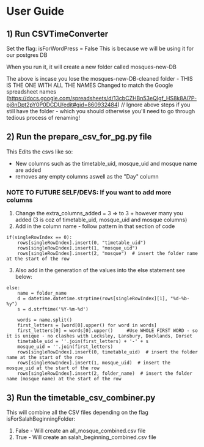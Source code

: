 # User Guide

## 1) Run CSVTimeConverter
Set the flag: isForWordPress = False
This is because we will be using it for our postgres DB

When you run it, it will create a new folder called mosques-new-DB

The above is incase you lose the mosques-new-DB-cleaned folder - THIS IS THE ONE WITH ALL THE NAMES Changed to match
the Google spreadsheet names (https://docs.google.com/spreadsheets/d/13cbCZHBn53eQIgf_HS8k8Al7P-pj8nDpt2pY0P0DCDU/edit#gid=860932484)
// Ignore above steps if you still have the folder - which you should otherwise you'll need to go through tedious process of renaming!

## 2) Run the prepare_csv_for_pg.py file
This Edits the csvs like so:
- New columns such as the timetable_uid, mosque_uid and mosque name are added
- removes any empty columns aswell as the "Day" column
### NOTE TO FUTURE SELF/DEVS: If you want to add more columns
1) Change the extra_columns_added = 3 => to 3 + however many you added (3 is coz of timetable_uid, mosque_uid and mosque columns)
2) Add in the column name - follow pattern in that section of code
``` 
if(singleRowIndex == 0):
    rows[singleRowIndex].insert(0, "timetable_uid")
    rows[singleRowIndex].insert(1, "mosque_uid")
    rows[singleRowIndex].insert(2, "mosque")  # insert the folder name at the start of the row
```
3) Also add in the generation of the values into the else statement see below:
```                    
else:
    name = folder_name
    d = datetime.datetime.strptime(rows[singleRowIndex][1], "%d-%b-%y")
    s = d.strftime('%Y-%m-%d')

    words = name.split()
    first_letters = [word[0].upper() for word in words]
    first_letters[0] = words[0].upper()     #Use WHOLE FIRST WORD - so it is unique - no clashes with Locksley, Lansbury, Docklands, Dorset
    timetable_uid = ''.join(first_letters) + '-' + s
    mosque_uid = ''.join(first_letters)
    rows[singleRowIndex].insert(0, timetable_uid)  # insert the folder name at the start of the row
    rows[singleRowIndex].insert(1, mosque_uid)  # insert the mosque_uid at the start of the row
    rows[singleRowIndex].insert(2, folder_name)  # insert the folder name (mosque name) at the start of the row
```

## 3) Run the timetable_csv_combiner.py
This will combine all the CSV files depending on the flag isForSalahBeginningFolder:
1) False - Will create an all_mosque_combined.csv file
2) True - Will create an salah_beginning_combined.csv file